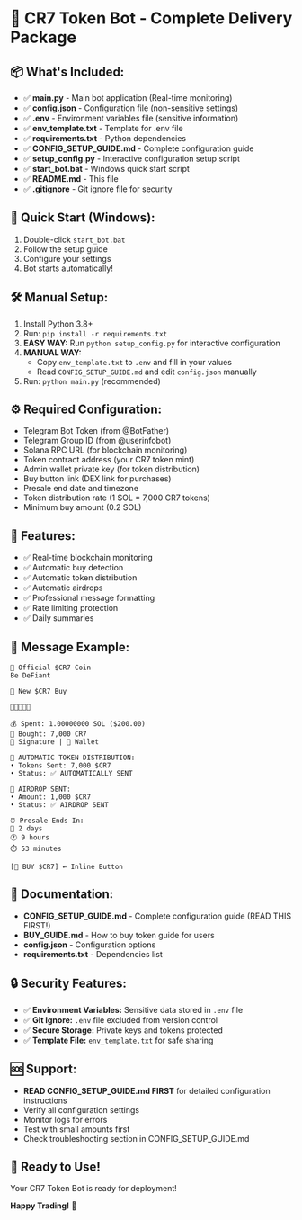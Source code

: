# 🚀 CR7 Token Bot - Complete Delivery Package

## 📦 **What's Included:**
- ✅ **main.py** - Main bot application (Real-time monitoring)
- ✅ **config.json** - Configuration file (non-sensitive settings)
- ✅ **.env** - Environment variables file (sensitive information)
- ✅ **env_template.txt** - Template for .env file
- ✅ **requirements.txt** - Python dependencies
- ✅ **CONFIG_SETUP_GUIDE.md** - Complete configuration guide
- ✅ **setup_config.py** - Interactive configuration setup script
- ✅ **start_bot.bat** - Windows quick start script
- ✅ **README.md** - This file
- ✅ **.gitignore** - Git ignore file for security

## 🚀 **Quick Start (Windows):**
1. Double-click `start_bot.bat`
2. Follow the setup guide
3. Configure your settings
4. Bot starts automatically!

## 🛠️ **Manual Setup:**
1. Install Python 3.8+
2. Run: `pip install -r requirements.txt`
3. **EASY WAY:** Run `python setup_config.py` for interactive configuration
4. **MANUAL WAY:** 
   - Copy `env_template.txt` to `.env` and fill in your values
   - Read `CONFIG_SETUP_GUIDE.md` and edit `config.json` manually
5. Run: `python main.py` (recommended)

## ⚙️ **Required Configuration:**
- Telegram Bot Token (from @BotFather)
- Telegram Group ID (from @userinfobot)
- Solana RPC URL (for blockchain monitoring)
- Token contract address (your CR7 token mint)
- Admin wallet private key (for token distribution)
- Buy button link (DEX link for purchases)
- Presale end date and timezone
- Token distribution rate (1 SOL = 7,000 CR7 tokens)
- Minimum buy amount (0.2 SOL)

## 🎯 **Features:**
- ✅ Real-time blockchain monitoring
- ✅ Automatic buy detection
- ✅ Automatic token distribution
- ✅ Automatic airdrops
- ✅ Professional message formatting
- ✅ Rate limiting protection
- ✅ Daily summaries

## 📱 **Message Example:**
```
🦅 Official $CR7 Coin
Be DeFiant

🎉 New $CR7 Buy

🦅🦅🦅🦅🦅

💰 Spent: 1.00000000 SOL ($200.00)
🎁 Bought: 7,000 CR7
🔗 Signature | 👛 Wallet

🎁 AUTOMATIC TOKEN DISTRIBUTION:
• Tokens Sent: 7,000 $CR7
• Status: ✅ AUTOMATICALLY SENT

🎉 AIRDROP SENT:
• Amount: 1,000 $CR7
• Status: ✅ AIRDROP SENT

⏰ Presale Ends In:
📅 2 days
🕐 9 hours
⏱️ 53 minutes

[🛒 BUY $CR7] ← Inline Button
```

## 📖 **Documentation:**
- **CONFIG_SETUP_GUIDE.md** - Complete configuration guide (READ THIS FIRST!)
- **BUY_GUIDE.md** - How to buy token guide for users
- **config.json** - Configuration options
- **requirements.txt** - Dependencies list

## 🔒 **Security Features:**
- ✅ **Environment Variables:** Sensitive data stored in `.env` file
- ✅ **Git Ignore:** `.env` file excluded from version control
- ✅ **Secure Storage:** Private keys and tokens protected
- ✅ **Template File:** `env_template.txt` for safe sharing

## 🆘 **Support:**
- **READ CONFIG_SETUP_GUIDE.md FIRST** for detailed configuration instructions
- Verify all configuration settings
- Monitor logs for errors
- Test with small amounts first
- Check troubleshooting section in CONFIG_SETUP_GUIDE.md

## 🎉 **Ready to Use!**
Your CR7 Token Bot is ready for deployment!

**Happy Trading!** 🚀
